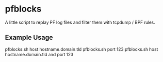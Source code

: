 pfblocks
========

A little script to replay PF log files and filter them with tcpdump / BPF rules.

Example Usage
-------------

pfblocks.sh host hostname.domain.tld 
pfblocks.sh port 123
pfblocks.sh host hostname.domain.tld and port 123
